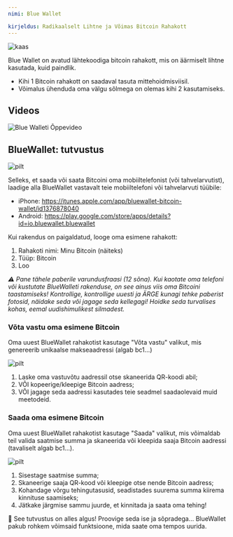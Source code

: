 ```yaml
---
nimi: Blue Wallet

kirjeldus: Radikaalselt Lihtne ja Võimas Bitcoin Rahakott
---
```


![kaas](assets/cover.webp)

Blue Wallet on avatud lähtekoodiga bitcoin rahakott, mis on äärmiselt lihtne kasutada, kuid paindlik.

- Kihi 1 Bitcoin rahakott on saadaval tasuta mittehoidmisviisil.
- Võimalus ühenduda oma välgu sõlmega on olemas kihi 2 kasutamiseks.

## Videos

![Blue Walleti Õppevideo](https://www.youtube.com/watch?v=UCAtFgkdJtM)

## BlueWallet: tutvustus

![pilt](assets/1.webp)

Selleks, et saada või saata Bitcoini oma mobiiltelefonist (või tahvelarvutist), laadige alla BlueWallet vastavalt teie mobiiltelefoni või tahvelarvuti tüübile:

- iPhone: https://itunes.apple.com/app/bluewallet-bitcoin-wallet/id1376878040
- Android: https://play.google.com/store/apps/details?id=io.bluewallet.bluewallet

Kui rakendus on paigaldatud, looge oma esimene rahakott:

1. Rahakoti nimi: Minu Bitcoin (näiteks)
2. Tüüp: Bitcoin
3. Loo

_⚠️ Pane tähele paberile varundusfraasi (12 sõna). Kui kaotate oma telefoni või kustutate BlueWalleti rakenduse, on see ainus viis oma Bitcoini taastamiseks! Kontrollige, kontrollige uuesti ja ÄRGE kunagi tehke paberist fotosid, näidake seda või jagage seda kellegagi! Hoidke seda turvalises kohas, eemal uudishimulikest silmadest._

### Võta vastu oma esimene Bitcoin

Oma uuest BlueWallet rahakotist kasutage "Võta vastu" valikut, mis genereerib unikaalse makseaadressi (algab bc1...)

![pilt](assets/2.webp)

1. Laske oma vastuvõtu aadressil otse skaneerida QR-koodi abil;
2. VÕI kopeerige/kleepige Bitcoin aadress;
3. VÕI jagage seda aadressi kasutades teie seadmel saadaolevaid muid meetodeid.

### Saada oma esimene Bitcoin

Oma uuest BlueWallet rahakotist kasutage "Saada" valikut, mis võimaldab teil valida saatmise summa ja skaneerida või kleepida saaja Bitcoin aadressi (tavaliselt algab bc1...).

![pilt](assets/3.webp)

1. Sisestage saatmise summa;
2. Skaneerige saaja QR-kood või kleepige otse nende Bitcoin aadress;
3. Kohandage võrgu tehingutasusid, seadistades suurema summa kiirema kinnituse saamiseks;
4. Jätkake järgmise sammu juurde, et kinnitada ja saata oma tehing!

🥇 See tutvustus on alles algus! Proovige seda ise ja sõpradega... BlueWallet pakub rohkem võimsaid funktsioone, mida saate oma tempos uurida.